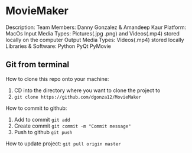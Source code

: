# MovieMaker
Description: 
Team Members:         Danny Gonzalez & Amandeep Kaur
Platform:             MacOs
Input Media Types:    Pictures(.jpg .png) and Videos(.mp4) stored locally on the computer
Output Media Types:   Videos(.mp4) stored locally
Libraries & Software: Python
                      PyQt
                      PyMovie




## Git from terminal

How to clone this repo onto your machine:
1. CD into the directory where you want to clone the project to
2. ```git clone https://github.com/dgonza12/MovieMaker```

How to commit to github:
1. Add to commit ```git add```
2. Create commit ```git commit -m "Commit message"```
3. Push to github ```git push```

How to update project:
```git pull origin master```
